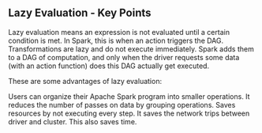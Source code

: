 ## Lazy Evaluation - Key Points
Lazy evaluation means an expression is not evaluated until a certain condition is met. In Spark, this is when an action triggers the DAG. Transformations are lazy and do not execute immediately. Spark adds them to a DAG of computation, and only when the driver requests some data (with an action function) does this DAG actually get executed.

These are some advantages of lazy evaluation:

Users can organize their Apache Spark program into smaller operations. It reduces the number of passes on data by grouping operations.
Saves resources by not executing every step. It saves the network trips between driver and cluster. This also saves time.
